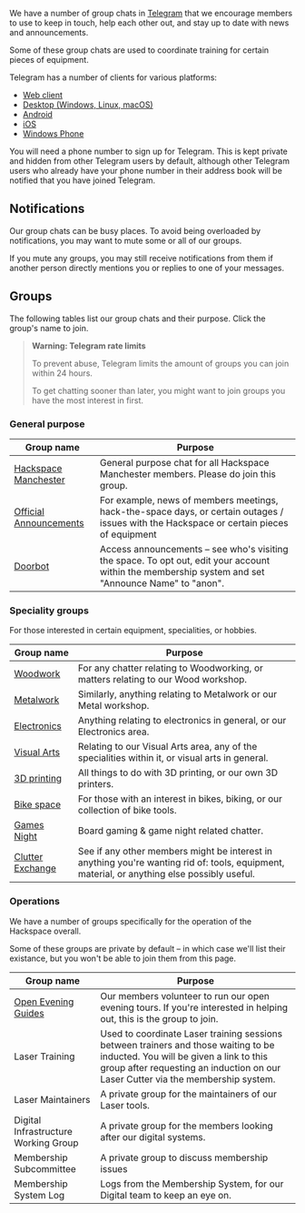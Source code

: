 We have a number of group chats in [Telegram](https://telegram.org) that we encourage members to use to keep in touch, help each other out, and stay up to date with news and announcements.

Some of these group chats are used to coordinate training for certain pieces of equipment.

Telegram has a number of clients for various platforms:

- [Web client](https://telegram.org/dl/webogram) 
- [Desktop (Windows, Linux, macOS)](https://desktop.telegram.org/)
- [Android](https://telegram.org/dl/android)
- [iOS](https://telegram.org/dl/ios)
- [Windows Phone](https://telegram.org/dl/wp)


You will need a phone number to sign up for Telegram. This is kept private and hidden from other Telegram users by default, although other Telegram users who already have your phone number in their address book will be notified that you have joined Telegram.

## Notifications

Our group chats can be busy places. To avoid being overloaded by notifications, you may want to mute some or all of our groups.

If you mute any groups, you may still receive notifications from them if another person directly mentions you or replies to one of your messages.

## Groups

The following tables list our group chats and their purpose. Click the group's name to join.

> **Warning: Telegram rate limits**
> 
> To prevent abuse, Telegram limits the amount of groups you can join within 24 hours.
>
> To get chatting sooner than later, you might want to join groups you have the most interest in first.

### General purpose

| Group name                                               | Purpose                                                                                                                                            |
| -------------------------------------------------------- | -------------------------------------------------------------------------------------------------------------------------------------------------- |
| [Hackspace Manchester](https://t.me/HACManchester)       | General purpose chat for all Hackspace Manchester members. Please do join this group.                                                              |
| [Official Announcements](https://t.me/hackspaceannounce) | For example, news of members meetings, hack-the-space days, or certain outages / issues with the Hackspace or certain pieces of equipment          |
| [Doorbot](https://t.me/+TVKs_4B85ksjAAVl)                | Access announcements – see who's visiting the space. To opt out, edit your account within the membership system and set "Announce Name" to "anon". |

### Speciality groups

For those interested in certain equipment, specialities, or hobbies.

| Group name                                                  | Purpose                                                                                                                                     |
| ----------------------------------------------------------- | ------------------------------------------------------------------------------------------------------------------------------------------- |
| [Woodwork](https://t.me/joinchat/AYtZgkk7n1MqvkN9N2fmsA)    | For any chatter relating to Woodworking, or matters relating to our Wood workshop.                                                          |
| [Metalwork](https://t.me/joinchat/B8-OC1MTETWTM8vBexJOag)   | Similarly, anything relating to Metalwork or our Metal workshop.                                                                            |
| [Electronics](https://t.me/+WLCJFgPE5LHX69XW)               | Anything relating to electronics in general, or our Electronics area.                                                                       |
| [Visual Arts](https://t.me/hacmanvisualarts)                | Relating to our Visual Arts area,  any of the specialities within it, or visual arts in general.                                            |
| [3D printing](https://t.me/joinchat/DZNJNRJimIP7XoyvDArnUg) | All things to do with 3D printing, or our own 3D printers.                                                                                  |
| [Bike space](https://t.me/+hy1MtdfETqwzZmVk)                | For those with an interest in bikes, biking, or our collection of bike tools.                                                               |
| [Games Night](https://t.me/+Q5e1aiVMwDvND71B)               | Board gaming & game night related chatter.                                                                                                  |
| [Clutter Exchange](https://t.me/+11IEnLLuh8QxYWM0)          | See if any other members might be interest in anything you're wanting rid of: tools, equipment, material, or anything else possibly useful. |

### Operations

We have a number of groups specifically for the operation of the Hackspace overall.

Some of these groups are private by default – in which case we'll list their existance, but you won't be able to join them from this page.

| Group name                                            | Purpose                                                                                                                                                                                                           |
| ----------------------------------------------------- | ----------------------------------------------------------------------------------------------------------------------------------------------------------------------------------------------------------------- |
| [Open Evening Guides](https://t.me/+myuSy3MNMI8yMjQ0) | Our members volunteer to run our open evening tours. If you're interested in helping out, this is the group to join.                                                                                              |
| Laser Training                                        | Used to coordinate Laser training sessions between trainers and those waiting to be inducted. You will be given a link to this group after requesting an induction on our Laser Cutter via the membership system. |
| Laser Maintainers                                     | A private group for the maintainers of our Laser tools.                                                                                                                                                           |
| Digital Infrastructure Working Group                  | A private group for the members looking after our digital systems.                                                                                                                                                |
| Membership Subcommittee                               | A private group to discuss membership issues                                                                                                                                                                      |
| Membership System Log                                 | Logs from the Membership System, for our Digital team to keep an eye on.                                                                                                                                          |

